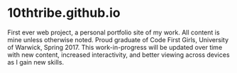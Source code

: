 # 10thtribe.github.io
First ever web project, a personal portfolio site of my work.  All content is mine unless otherwise noted.  Proud graduate of Code First Girls, University of Warwick, Spring 2017.
This work-in-progress will be updated over time with new content, increased interactivity, and better viewing across devices as I gain new skills.
